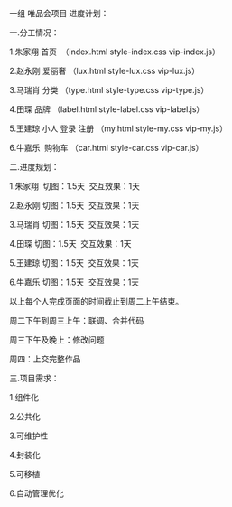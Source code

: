一组  唯品会项目  进度计划：


一.分工情况：
  
1.朱家翔  首页  （index.html      style-index.css     vip-index.js）

2.赵永刚  爱丽奢  （lux.html      style-lux.css     vip-lux.js）

3.马瑞肖  分类  （type.html      style-type.css     vip-type.js）

4.田琛    品牌  （label.html      style-label.css     vip-label.js）

5.王建琼  小人 登录 注册  （my.html      style-my.css     vip-my.js）

6.牛嘉乐  购物车  （car.html      style-car.css     vip-car.js）


二.进度规划：

1.朱家翔  切图：1.5天  交互效果：1天

2.赵永刚  切图：1.5天  交互效果：1天

3.马瑞肖  切图：1.5天  交互效果：1天

4.田琛    切图：1.5天  交互效果：1天

5.王建琼  切图：1.5天  交互效果：1天

6.牛嘉乐  切图：1.5天  交互效果：1天

以上每个人完成页面的时间截止到周二上午结束。

周二下午到周三上午：联调、合并代码

周三下午及晚上：修改问题

周四：上交完整作品


三.项目需求：

1.组件化

2.公共化

3.可维护性

4.封装化

5.可移植

6.自动管理优化

